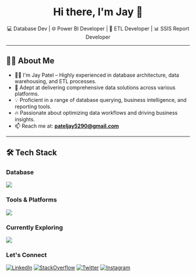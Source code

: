 <h1 align="center">Hi there, I'm Jay 👋</h1>
 
<p align="center">
💻 Database Dev | 🌐 Power BI Developer | 🔄 ETL Developer | 📊 SSIS Report Developer  
</p>
 
---
 
## 👨‍💻 About Me
* 🧑‍💻 I'm Jay Patel – Highly experienced in database architecture, data warehousing, and ETL processes.
* 🚀 Adept at delivering comprehensive data solutions across various platforms.
* 💡 Proficient in a range of database querying, business intelligence, and reporting tools.
* 🔥 Passionate about optimizing data workflows and driving business insights.
* 📫 Reach me at: **pateljay5290@gmail.com**
 
---
 
## 🛠️ Tech Stack
### Database
<p>
<img src="https://go-skill-icons.vercel.app/api/icons?i=sqlserver,postgres,mongo,mysql" />
</p>
 
### Tools & Platforms
<p>
<img src="https://go-skill-icons.vercel.app/api/icons?i=git,github,vscode,pycharm,visualstudio,azure,jira,postman,windows" />
</p>
 
### Currently Exploring
<p>
<img src="https://go-skill-icons.vercel.app/api/icons?i=mongodb,python" />
</p>
 
### Let's Connect

[![LinkedIn](https://go-skill-icons.vercel.app/api/icons?i=linkedin)](https://www.linkedin.com/in/pateljay5290/)
[![StackOverflow](https://go-skill-icons.vercel.app/api/icons?i=stackoverflow)](https://stackoverflow.com/users/7773223/jay-patel/)
[![Twitter](https://go-skill-icons.vercel.app/api/icons?i=x)](https://x.com/pateljay_9/)
[![Instagram](https://go-skill-icons.vercel.app/api/icons?i=instagram)](https://www.instagram.com/pateljay_9/)